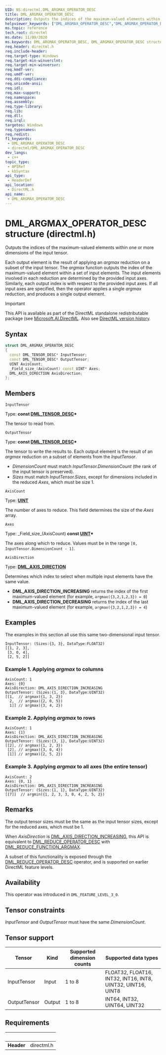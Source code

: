 ```yaml
---
UID: NS:directml.DML_ARGMAX_OPERATOR_DESC
title: DML_ARGMAX_OPERATOR_DESC
description: Outputs the indices of the maximum-valued elements within one or more dimensions of the input tensor.
helpviewer_keywords: ["DML_ARGMAX_OPERATOR_DESC","DML_ARGMAX_OPERATOR_DESC structure","direct3d12.dml_convolution_integer_operator_desc","directml/DML_ARGMAX_OPERATOR_DESC"]
ms.topic: reference
tech.root: directml
ms.date: 11/09/2020
ms.keywords: DML_ARGMAX_OPERATOR_DESC, DML_ARGMAX_OPERATOR_DESC structure, direct3d12.dml_convolution_integer_operator_desc, directml/DML_ARGMAX_OPERATOR_DESC
req.header: directml.h
req.include-header: 
req.target-type: Windows
req.target-min-winverclnt: 
req.target-min-winversvr: 
req.kmdf-ver: 
req.umdf-ver: 
req.ddi-compliance: 
req.unicode-ansi: 
req.idl: 
req.max-support: 
req.namespace: 
req.assembly: 
req.type-library: 
req.lib: 
req.dll: 
req.irql: 
targetos: Windows
req.typenames: 
req.redist: 
f1_keywords:
 - DML_ARGMAX_OPERATOR_DESC
 - directml/DML_ARGMAX_OPERATOR_DESC
dev_langs:
 - c++
topic_type:
 - APIRef
 - kbSyntax
api_type:
 - HeaderDef
api_location:
 - DirectML.h
api_name:
 - DML_ARGMAX_OPERATOR_DESC
---
```


# DML_ARGMAX_OPERATOR_DESC structure (directml.h)

Outputs the indices of the maximum-valued elements within one or more dimensions of the input tensor.

Each output element is the result of applying an *argmax* reduction on a subset of the input tensor. The *argmax* function outputs the index of the maximum-valued element within a set of input elements. The input elements involved in each reduction are determined by the provided input axes. Similarly, each output index is with respect to the provided input axes. If all input axes are specified, then the operator applies a single *argmax* reduction, and produces a single output element.

> [!IMPORTANT]
> This API is available as part of the DirectML standalone redistributable package (see [Microsoft.AI.DirectML](https://www.nuget.org/packages/Microsoft.AI.DirectML/). Also see [DirectML version history](/windows/win32/direct3d12/dml-version-history).

## Syntax
```cpp
struct DML_ARGMAX_OPERATOR_DESC
{
  const DML_TENSOR_DESC* InputTensor;
  const DML_TENSOR_DESC* OutputTensor;
  UINT AxisCount;
  _Field_size_(AxisCount) const UINT* Axes;
  DML_AXIS_DIRECTION AxisDirection;
};
```

## Members

`InputTensor`

Type: **const [DML_TENSOR_DESC](/windows/win32/api/directml/ns-directml-dml_tensor_desc)\***

The tensor to read from.

`OutputTensor`

Type: **const [DML_TENSOR_DESC](/windows/win32/api/directml/ns-directml-dml_tensor_desc)\***

The tensor to write the results to. Each output element is the result of an *argmax* reduction on a subset of elements from the *InputTensor*. 

- *DimensionCount* must match *InputTensor.DimensionCount* (the rank of the input tensor is preserved).
- *Sizes* must match *InputTensor.Sizes*, except for dimensions included in the reduced *Axes*, which must be size 1.

`AxisCount`

Type: **[UINT](/windows/desktop/WinProg/windows-data-types)**

The number of axes to reduce. This field determines the size of the *Axes* array.

`Axes`

Type: \_Field_size\_(AxisCount) **const [UINT](/windows/desktop/WinProg/windows-data-types)\***

The axes along which to reduce. Values must be in the range `[0, InputTensor.DimensionCount - 1]`.

`AxisDirection`

Type: **[DML_AXIS_DIRECTION](/windows/win32/api/directml/ne-directml-dml_axis_direction)**

Determines which index to select when multiple input elements have the same value.
- **DML_AXIS_DIRECTION_INCREASING** returns the index of the first maximum-valued element (for example, `argmax({3,2,1,2,3}) = 0`)
- **DML_AXIS_DIRECTION_DECREASING** returns the index of the last maximum-valued element (for example, `argmax({3,2,1,2,3}) = 4`)

## Examples

The examples in this section all use this same two-dimensional input tensor.

```
InputTensor: (Sizes:{3, 3}, DataType:FLOAT32)
[[1, 2, 3],
 [3, 0, 4],
 [2, 5, 2]]
```

### Example 1. Applying *argmax* to columns

```
AxisCount: 1
Axes: {0}
AxisDirection: DML_AXIS_DIRECTION_INCREASING
OutputTensor: (Sizes:{1, 3}, DataType:UINT32)
[[1,  // argmax({1, 3, 2})
  2,  // argmax({2, 0, 5})
  1]] // argmax({3, 4, 2})
```

### Example 2. Applying *argmax* to rows

```
AxisCount: 1
Axes: {1}
AxisDirection: DML_AXIS_DIRECTION_INCREASING
OutputTensor: (Sizes:{3, 1}, DataType:UINT32)
[[2], // argmax({1, 2, 3})
 [2], // argmax({3, 0, 4})
 [1]] // argmax({2, 5, 2})
```

### Example 3. Applying *argmax* to all axes (the entire tensor)

```
AxisCount: 2
Axes: {0, 1}
AxisDirection: DML_AXIS_DIRECTION_INCREASING
OutputTensor: (Sizes:{1, 1}, DataType:UINT32)
[[7]]  // argmin({1, 2, 3, 3, 0, 4, 2, 5, 2})
```

## Remarks
The output tensor sizes must be the same as the input tensor sizes, except for the reduced axes, which must be 1.

When *AxisDirection* is [DML_AXIS_DIRECTION_INCREASING](/windows/win32/api/directml/ne-directml-dml_axis_direction), this API is equivalent to [DML_REDUCE_OPERATOR_DESC](/windows/win32/api/directml/ns-directml-dml_reduce_operator_desc) with [DML_REDUCE_FUNCTION_ARGMAX](/windows/win32/api/directml/ne-directml-dml_reduce_function).

A subset of this functionality is exposed through the [DML_REDUCE_OPERATOR_DESC](/windows/win32/api/directml/ns-directml-dml_reduce_operator_desc) operator, and is supported on earlier DirectML feature levels.

## Availability
This operator was introduced in `DML_FEATURE_LEVEL_3_0`.

## Tensor constraints
*InputTensor* and *OutputTensor* must have the same *DimensionCount*.

## Tensor support
| Tensor | Kind | Supported dimension counts | Supported data types |
| ------ | ---- | -------------------------- | -------------------- |
| InputTensor | Input | 1 to 8 | FLOAT32, FLOAT16, INT32, INT16, INT8, UINT32, UINT16, UINT8 |
| OutputTensor | Output | 1 to 8 | INT64, INT32, UINT64, UINT32 |

## Requirements
| &nbsp; | &nbsp; |
| ---- |:---- |
| **Header** | directml.h |
